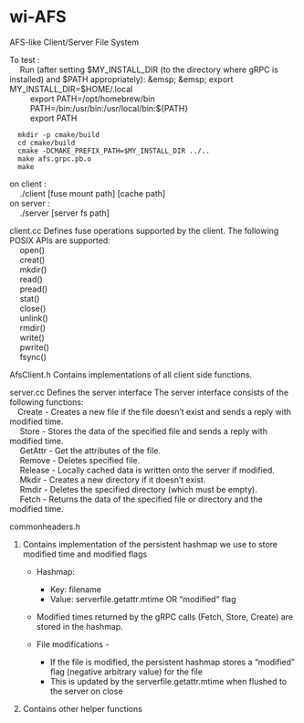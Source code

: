 # wi-AFS
AFS-like Client/Server File System

To test :   
 &emsp;  Run (after setting $MY_INSTALL_DIR (to the directory where gRPC is installed) and $PATH appropriately):    
     &emsp; &emsp;  export MY_INSTALL_DIR=$HOME/.local  
     &emsp; &emsp;  export PATH=/opt/homebrew/bin    
      &emsp; &emsp; PATH=/bin:/usr/bin:/usr/local/bin:${PATH}                       
      &emsp; &emsp; export PATH       
            
      mkdir -p cmake/build  
      cd cmake/build  
      cmake -DCMAKE_PREFIX_PATH=$MY_INSTALL_DIR ../..  
      make afs.grpc.pb.o  
      make  
      
  on client :    
   &emsp;  ./client [fuse mount path] [cache path]  
	on server :   
	&emsp; ./server [server fs path]
 

client.cc
Defines fuse operations supported by the client.   The following POSIX APIs are supported:  
   &emsp; open()  
  &emsp;  creat()  
  &emsp;  mkdir()  
   &emsp; read()  
  &emsp;  pread()  
  &emsp;  stat()  
  &emsp;  close()     
 &emsp;  unlink()   
  &emsp; rmdir()   
  &emsp; write()   
  &emsp; pwrite()   
  &emsp; fsync()   

AfsClient.h
Contains implementations of all client side functions.

server.cc
Defines the server interface
The server interface consists of the following functions:     
&emsp;Create - 
Creates a new file if the file doesn’t exist and sends a reply with modified time.   
&emsp; Store - 
Stores the data of the specified file and sends a reply with modified time.   
&emsp; GetAttr - 
Get the attributes of the file.   
&emsp; Remove - 
Deletes specified file.   
&emsp; Release - 
Locally cached data is written onto the server if modified.   
&emsp; Mkdir - 
Creates a new directory if it doesn’t exist.   
&emsp; Rmdir - 
Deletes the specified directory (which must be empty).   
&emsp; Fetch - 
Returns the data of the specified file or directory and the modified time.   

commonheaders.h
1. Contains implementation of the persistent hashmap we use to store modified time and modified flags

    * Hashmap:
        * Key: filename
        * Value: serverfile.getattr.mtime OR “modified” flag

    * Modified times returned by the gRPC calls (Fetch, Store, Create) are stored in the hashmap.
    * File modifications - 
        * If the file is modified, the persistent hashmap stores a “modified” flag (negative arbitrary value) for the file
        * This is updated by the serverfile.getattr.mtime when flushed to the server on close

2. Contains other helper functions




